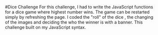 #Dice Challenge
  For this challenge, I had to write the JavaScript functions for a dice game where highest number wins. The game can be restarted simply by refreshing the page. I coded the "roll" of the dice , the changing of the images and deciding the who the winner is with a banner. This challenge built on my JavaScript syntax. 
